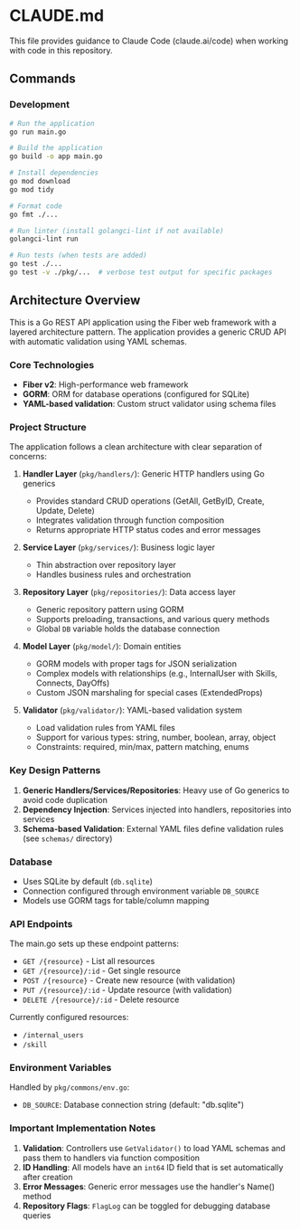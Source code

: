 # CLAUDE.md

This file provides guidance to Claude Code (claude.ai/code) when working with code in this repository.

## Commands

### Development
```bash
# Run the application
go run main.go

# Build the application
go build -o app main.go

# Install dependencies
go mod download
go mod tidy

# Format code
go fmt ./...

# Run linter (install golangci-lint if not available)
golangci-lint run

# Run tests (when tests are added)
go test ./...
go test -v ./pkg/...  # verbose test output for specific packages
```

## Architecture Overview

This is a Go REST API application using the Fiber web framework with a layered architecture pattern. The application provides a generic CRUD API with automatic validation using YAML schemas.

### Core Technologies
- **Fiber v2**: High-performance web framework
- **GORM**: ORM for database operations (configured for SQLite)
- **YAML-based validation**: Custom struct validator using schema files

### Project Structure

The application follows a clean architecture with clear separation of concerns:

1. **Handler Layer** (`pkg/handlers/`): Generic HTTP handlers using Go generics
   - Provides standard CRUD operations (GetAll, GetByID, Create, Update, Delete)
   - Integrates validation through function composition
   - Returns appropriate HTTP status codes and error messages

2. **Service Layer** (`pkg/services/`): Business logic layer
   - Thin abstraction over repository layer
   - Handles business rules and orchestration

3. **Repository Layer** (`pkg/repositories/`): Data access layer
   - Generic repository pattern using GORM
   - Supports preloading, transactions, and various query methods
   - Global `DB` variable holds the database connection

4. **Model Layer** (`pkg/model/`): Domain entities
   - GORM models with proper tags for JSON serialization
   - Complex models with relationships (e.g., InternalUser with Skills, Connects, DayOffs)
   - Custom JSON marshaling for special cases (ExtendedProps)

5. **Validator** (`pkg/validator/`): YAML-based validation system
   - Load validation rules from YAML files
   - Support for various types: string, number, boolean, array, object
   - Constraints: required, min/max, pattern matching, enums

### Key Design Patterns

1. **Generic Handlers/Services/Repositories**: Heavy use of Go generics to avoid code duplication
2. **Dependency Injection**: Services injected into handlers, repositories into services
3. **Schema-based Validation**: External YAML files define validation rules (see `schemas/` directory)

### Database

- Uses SQLite by default (`db.sqlite`)
- Connection configured through environment variable `DB_SOURCE`
- Models use GORM tags for table/column mapping

### API Endpoints

The main.go sets up these endpoint patterns:
- `GET /{resource}` - List all resources
- `GET /{resource}/:id` - Get single resource
- `POST /{resource}` - Create new resource (with validation)
- `PUT /{resource}/:id` - Update resource (with validation)
- `DELETE /{resource}/:id` - Delete resource

Currently configured resources:
- `/internal_users`
- `/skill`

### Environment Variables

Handled by `pkg/commons/env.go`:
- `DB_SOURCE`: Database connection string (default: "db.sqlite")

### Important Implementation Notes

1. **Validation**: Controllers use `GetValidator()` to load YAML schemas and pass them to handlers via function composition
2. **ID Handling**: All models have an `int64` ID field that is set automatically after creation
3. **Error Messages**: Generic error messages use the handler's Name() method
4. **Repository Flags**: `FlagLog` can be toggled for debugging database queries